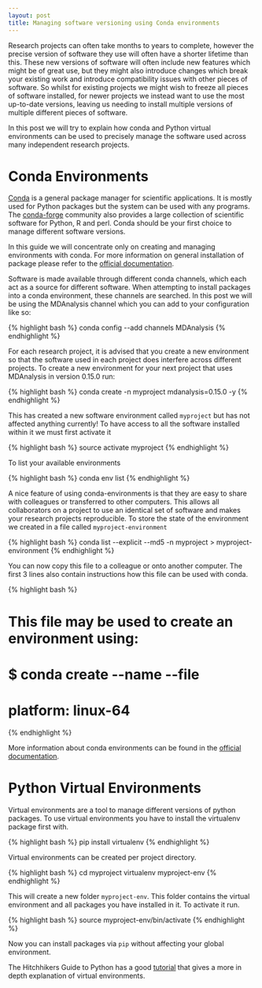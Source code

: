```yaml
---
layout: post
title: Managing software versioning using Conda environments
---
```


Research projects can often take months to years to complete, however the
precise version of software they use will often have a shorter lifetime than
this.  These new versions of software will often include new features which
might be of great use, but they might also introduce changes which break
your existing work and introduce compatibility issues with other pieces
of software.  So whilst for existing projects we might wish to freeze
all pieces of software installed, for newer projects we instead want to
use the most up-to-date versions, leaving us needing to install multiple
versions of multiple different pieces of software.

In this post we will try to explain how conda and Python virtual environments
can be used to precisely manage the software used across many independent
research projects.


# Conda Environments

[Conda](https://conda.io/docs/index.html) is a general package manager for
scientific applications. It is mostly used for Python packages but the system
can be used with any programs. The [conda-forge](https://conda-forge.github.io/)
community also provides a large collection of scientific software for Python, R
and perl. Conda should be your first choice to manage different software
versions.

In this guide we will concentrate only on creating and managing environments
with conda. For more information on general installation of package please refer
to the [official documentation](https://conda.io/docs/using/pkgs.html).

Software is made available through different conda channels, which each act as a
source for different software.  When attempting to install packages into a conda
environment, these channels are searched.  In this post we will be using the
MDAnalysis channel which you can add to your configuration like so:

{% highlight bash %}
conda config  --add channels MDAnalysis
{% endhighlight %}

For each research project, it is advised that you create a new environment so that
the software used in each project does interfere across different projects.
To create a new environment for your next project that uses MDAnalysis in version
0.15.0 run:

{% highlight bash %}
conda create -n myproject mdanalysis=0.15.0 -y
{% endhighlight %}

This has created a new software environment called `myproject` but has not affected
anything currently!  To have access to all the software installed within it we
must first activate it

{% highlight bash %}
source activate myproject
{% endhighlight %}

To list your available environments

{% highlight bash %}
conda env list
{% endhighlight %}

A nice feature of using conda-environments is that they are easy to share with
colleagues or transferred to other computers. This allows all collaborators on a
project to use an identical set of software and makes your research projects
reproducible. To store the state of the environment we created in a file called
`myproject-environment`

{% highlight bash %}
conda list --explicit --md5 -n myproject > myproject-environment
{% endhighlight %}

You can now copy this file to a colleague or onto another computer. The first 3
lines also contain instructions how this file can be used with conda.

{% highlight bash %}
# This file may be used to create an environment using:
# $ conda create --name <env> --file <this file>
# platform: linux-64
{% endhighlight %}

More information about conda environments can be found in
the [official documentation](https://conda.io/docs/using/envs.html).

# Python Virtual Environments

Virtual environments are a tool to manage different versions of python packages. 
To use virtual environments you have to install the virtualenv package first with.

{% highlight bash %}
pip install virtualenv
{% endhighlight %}

Virtual environments can be created per project directory.

{% highlight bash %}
cd myproject
virtualenv myproject-env
{% endhighlight %}

This will create a new folder `myproject-env`. This folder contains the virtual
environment and all packages you have installed in it. To activate it run.

{% highlight bash %}
source myproject-env/bin/activate
{% endhighlight %}

Now you can install packages via `pip` without affecting your global environment.

The Hitchhikers Guide to Python has a
good [tutorial](http://docs.python-guide.org/en/latest/dev/virtualenvs/) that
gives a more in depth explanation of virtual environments.
